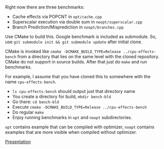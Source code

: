 Right now there are three benchmarks:

* Cache effects via POPCNT in `opt/cache.cpp`
* Superscalar execution via double sum in `noopt/superscalar.cpp`
* Branch Prediction/Misprediction in `noopt/branches.cpp`

Use CMake to build this.
Google benchmark is included as submodule.
So, use `git submodule init && git submodule update` after initial clone.

CMake is invoked like `cmake -DCMAKE_BUILD_TYPE=Release ../cpu-effects-bench` from 
a directory that lies on the same level with the cloned repository.
CMake do not support in source builds.
After that just do `make` and run benchmarks.

For example, I assume that you have cloned this to somewhere with the name `cpu-effects-bench`.

* `ls cpu-effects-bench` should output just that directory name
* You create a directory for build, `mkdir bench-bld`
* Go there: `cd bench-bld`
* Execute `cmake -DCMAKE_BUILD_TYPE=Release ../cpu-effects-bench`
* Do regular `make`
* Enjoy running benchmarks in `opt` and `noopt` subdirectories.

`opt` contains example that can be compiled with optimizer, `noopt` contains examples that
are more visible when compiled without optimizer.

[Presentation](https://drive.google.com/file/d/0B6lLc0s9k8GyVTFxSkZLUkw2MkE/view?usp=sharing)
